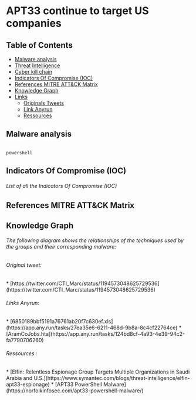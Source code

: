 # APT33 continue to target US companies
## Table of Contents
* [Malware analysis](#Malware-analysis)
* [Threat Intelligence](#Intel)
* [Cyber kill chain](#Cyber-kill-chain)
* [Indicators Of Compromise (IOC)](#IOC)
* [References MITRE ATT&CK Matrix](#Ref-MITRE-ATTACK)
* [Knowledge Graph](#Knowledge)
* [Links](#Links)
  + [Originals Tweets](#Original-Tweet)
  + [Link Anyrun](#Links-Anyrun)
  + [Ressources](#Ressources)

<h2>Malware analysis <a name="Malware-analysis"></a></h2>
<p align="center">
  <img src="">
</p>

``` powershell ```
<h2> Indicators Of Compromise (IOC) <a name="IOC"></a></h2>
<h6> List of all the Indicators Of Compromise (IOC)</h6>
<h2> References MITRE ATT&CK Matrix <a name="Ref-MITRE-ATTACK"></a></h2>
<h2>Knowledge Graph<a name="Knowledge"></a></h2><a name="Know"></a>
<h6>The following diagram shows the relationships of the techniques used by the groups and their corresponding malware:</h6>
<h6> Original tweet: </h6><a name="tweet"></a>
* [https://twitter.com/CTI_Marc/status/1194573048625729536](https://twitter.com/CTI_Marc/status/1194573048625729536) 
<h6> Links Anyrun: <a name="Links-Anyrun"></a></h6>
* [6850189bbf5191a76761ab20f7c630ef.xls](https://app.any.run/tasks/27ea35e6-6211-468d-9b8a-8c4cf22764ce)
* [AramCoJobs.hta](https://app.any.run/tasks/124bd8cf-4a93-4e39-94c2-fa7790706260)
<h6> Ressources : </h6><a name="Ressources"></a>
* [Elfin: Relentless Espionage Group Targets Multiple Organizations in Saudi Arabia and U.S.](https://www.symantec.com/blogs/threat-intelligence/elfin-apt33-espionage)
* [APT33 PowerShell Malware](https://norfolkinfosec.com/apt33-powershell-malware/)
